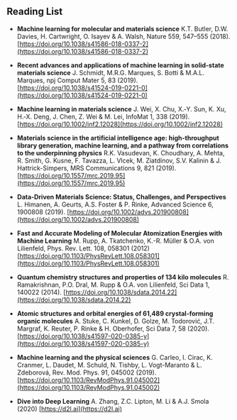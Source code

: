 ## Reading List

* **Machine learning for molecular and materials science** K.T. Butler, D.W. Davies, H. Cartwright, O. Isayev & A. Walsh, Nature 559, 547–555 (2018). [https://doi.org/10.1038/s41586-018-0337-2](https://doi.org/10.1038/s41586-018-0337-2)

* **Recent advances and applications of machine learning in solid-state materials science** J. Schmidt, M.R.G. Marques, S. Botti & M.A.L. Marques, npj Comput Mater 5, 83 (2019). [https://doi.org/10.1038/s41524-019-0221-0](https://doi.org/10.1038/s41524-019-0221-0)

* **Machine learning in materials science** J. Wei, X. Chu, X.‐Y. Sun, K. Xu, H.‐X. Deng, J. Chen, Z. Wei & M. Lei, InfoMat 1, 338 (2019). [https://doi.org/10.1002/inf2.12028](https://doi.org/10.1002/inf2.12028)

* **Materials science in the artificial intelligence age: high-throughput library generation, machine learning, and a pathway from correlations to the underpinning physics** R.K. Vasudevan, K. Choudhary, A. Mehta, R. Smith, G. Kusne, F. Tavazza, L. Vlcek, M. Ziatdinov, S.V. Kalinin & J. Hattrick-Simpers, MRS Communications 9, 821 (2019). [https://doi.org/10.1557/mrc.2019.95](https://doi.org/10.1557/mrc.2019.95)

* **Data‐Driven Materials Science: Status, Challenges, and Perspectives** L. Himanen, A. Geurts, A.S. Foster & P. Rinke, Advanced Science 6, 1900808 (2019). [https://doi.org/10.1002/advs.201900808](https://doi.org/10.1002/advs.201900808)

* **Fast and Accurate Modeling of Molecular Atomization Energies with Machine Learning** M. Rupp, A. Tkatchenko, K.-R. Müller & O.A. von Lilienfeld, Phys. Rev. Lett. 108, 058301 (2012) [https://doi.org/10.1103/PhysRevLett.108.058301](https://doi.org/10.1103/PhysRevLett.108.058301)

* **Quantum chemistry structures and properties of 134 kilo molecules** R. Ramakrishnan, P.O. Dral, M. Rupp & O.A. von Lilienfeld, Sci Data 1, 140022 (2014). [https://doi.org/10.1038/sdata.2014.22](https://doi.org/10.1038/sdata.2014.22)

* **Atomic structures and orbital energies of 61,489 crystal-forming organic molecules** A. Stuke, C. Kunkel, D. Golze, M. Todorović, J.T. Margraf, K. Reuter, P. Rinke & H. Oberhofer, Sci Data 7, 58 (2020). [https://doi.org/10.1038/s41597-020-0385-y](https://doi.org/10.1038/s41597-020-0385-y) 

* **Machine learning and the physical sciences** G. Carleo, I. Cirac, K. Cranmer, L. Daudet, M. Schuld, N. Tishby, L. Vogt-Maranto & L. Zdeborová, Rev. Mod. Phys. 91, 045002 (2019). [https://doi.org/10.1103/RevModPhys.91.045002](https://doi.org/10.1103/RevModPhys.91.045002)

* **Dive into Deep Learning** A. Zhang, Z.C. Lipton, M. Li & A.J. Smola (2020) [https://d2l.ai](https://d2l.ai)
